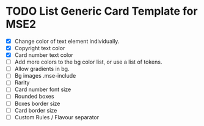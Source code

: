 # TODO List Generic Card Template for MSE2
- [X] Change color of text element individually.
- [X] Copyright text color
- [X] Card number text color
- [ ] Add more colors to the bg color list, or use a list of tokens.
- [ ] Allow gradients in bg.
- [ ] Bg images .mse-include
- [ ] Rarity
- [ ] Card number font size
- [ ] Rounded boxes
- [ ] Boxes border size
- [ ] Card border size
- [ ] Custom Rules / Flavour separator
